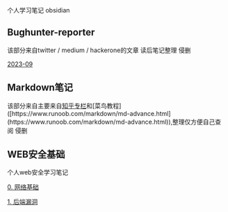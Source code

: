 个人学习笔记 obsidian

## Bughunter-reporter
该部分来自twitter / medium / hackerone的文章   读后笔记整理   侵删  

[2023-09](Bughunter-report/2023-09/)

## Markdown笔记
该部分来自主要来自[知乎专栏]([https://zhuanlan.zhihu.com/p/59412540](https://zhuanlan.zhihu.com/p/59412540))和[菜鸟教程]([https://www.runoob.com/markdown/md-advance.html](https://www.runoob.com/markdown/md-advance.html)),整理仅方便自己查阅 侵删

## WEB安全基础

个人web安全学习笔记  

[0. 网络基础](Web安全基础/网络基础.md)  

[1. 后端漏洞](Web安全基础/后端漏洞/)